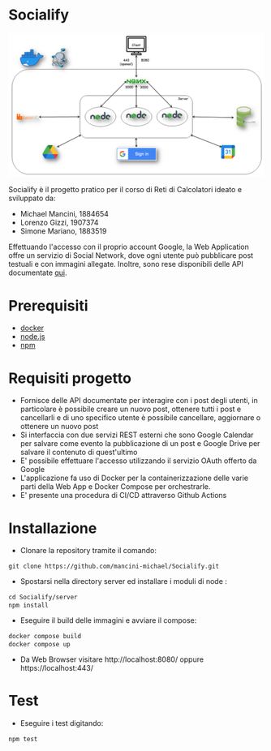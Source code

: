 # Socialify

![alt text](https://github.com/mancini-michael/Socialify/blob/ddedef92bf784f7214bdb600bb6238f60be0eafd/diagrammaprogettoreti.png)

Socialify è il progetto pratico per il corso di Reti di Calcolatori ideato e sviluppato da:

- Michael Mancini, 1884654
- Lorenzo Gizzi, 1907374
- Simone Mariano, 1883519

Effettuando l'accesso con il proprio account Google, la Web Application offre un servizio di Social Network, dove ogni utente può pubblicare post testuali e con immagini allegate. Inoltre, sono rese disponibili delle API documentate [qui]().

# Prerequisiti

- [docker](https://www.docker.com/)
- [node.js](https://nodejs.org)
- [npm](https://www.npmjs.com/)

# Requisiti progetto

- Fornisce delle API documentate per interagire con i post degli utenti, in particolare è possibile creare un nuovo post, ottenere tutti i post e cancellarli e di uno specifico utente è possibile cancellare, aggiornare o ottenere un nuovo post
- Si interfaccia con due servizi REST esterni che sono Google Calendar per salvare come evento la pubblicazione di un post e Google Drive per salvare il contenuto di quest'ultimo
- E' possibile effettuare l'accesso utilizzando il servizio OAuth offerto da Google
- L'applicazione fa uso di Docker per la containerizzazione delle varie parti della Web App e Docker Compose per orchestrarle.
- E' presente una procedura di CI/CD attraverso Github Actions

# Installazione

- Clonare la repository tramite il comando:

```
git clone https://github.com/mancini-michael/Socialify.git
```

- Spostarsi nella directory server ed installare i moduli di node :

```
cd Socialify/server
npm install
```

- Eseguire il build delle immagini e avviare il compose:

```
docker compose build
docker compose up
```

- Da Web Browser visitare http://localhost:8080/ oppure https://localhost:443/

# Test

- Eseguire i test digitando:

```
npm test
```
